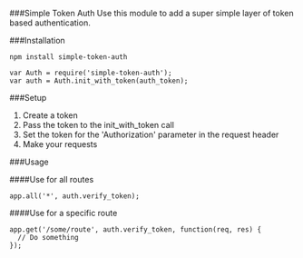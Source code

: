 ###Simple Token Auth
Use this module to add a super simple layer of token based authentication.

###Installation

```
npm install simple-token-auth

var Auth = require('simple-token-auth');
var auth = Auth.init_with_token(auth_token);
```

###Setup
1. Create a token
2. Pass the token to the init_with_token call
3. Set the token for the 'Authorization' parameter in the request header
4. Make your requests

###Usage

####Use for all routes
```
app.all('*', auth.verify_token);
```

####Use for a specific route
```
app.get('/some/route', auth.verify_token, function(req, res) {
  // Do something
});
```
